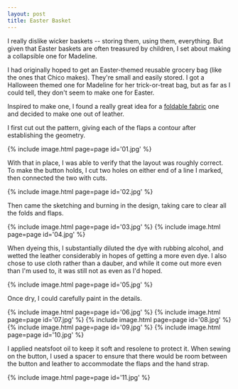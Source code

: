 ```yaml
---
layout: post
title: Easter Basket
---
```

I really dislike wicker baskets -- storing them, using them, everything. But
given that Easter baskets are often treasured by children, I set about making
a collapsible one for Madeline.

I had originally hoped to get an Easter-themed reusable grocery bag (like the
ones that Chico makes). They're small and easily stored. I got a Halloween
themed one for Madeline for her trick-or-treat bag, but as far as I could tell,
they don't seem to make one for Easter.

Inspired to make one, I found a really great idea for a
[foldable fabric](http://www.instructables.com/id/Collapsible-Easter-Basket-for-Easy-Storage/?ALLSTEPS)
one and decided to make one out of leather.

I first cut out the pattern, giving each of the flaps a contour after
establishing the geometry.

{% include image.html page=page id='01.jpg' %}

With that in place, I was able to verify that the layout was roughly correct. To
make the button holds, I cut two holes on either end of a line I marked, then
connected the two with cuts.

{% include image.html page=page id='02.jpg' %}

Then came the sketching and burning in the design, taking care to clear all the
folds and flaps.

{% include image.html page=page id='03.jpg' %}
{% include image.html page=page id='04.jpg' %}

When dyeing this, I substantially diluted the dye with rubbing alcohol, and
wetted the leather considerably in hopes of getting a more even dye. I also
chose to use cloth rather than a dauber, and while it come out more even than
I'm used to, it was still not as even as I'd hoped.

{% include image.html page=page id='05.jpg' %}

Once dry, I could carefully paint in the details.

{% include image.html page=page id='06.jpg' %}
{% include image.html page=page id='07.jpg' %}
{% include image.html page=page id='08.jpg' %}
{% include image.html page=page id='09.jpg' %}
{% include image.html page=page id='10.jpg' %}

I applied neatsfoot oil to keep it soft and resolene to protect it. When sewing
on the button, I used a spacer to ensure that there would be room between the
button and leather to accommodate the flaps and the hand strap.

{% include image.html page=page id='11.jpg' %}
